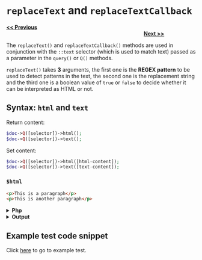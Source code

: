 # `replaceText` and `replaceTextCallback`

<a href="attr-and-removeattr.md"><b><< Previous</b></a>
&emsp;&emsp;&emsp;&emsp;&emsp;&emsp;&emsp;
&emsp;&emsp;&emsp;&emsp;&emsp;&emsp;&emsp;
&emsp;&emsp;&emsp;&emsp;&emsp;&emsp;&emsp;
&emsp;&emsp;&emsp;&emsp;&emsp;&emsp;&emsp;
&emsp;&emsp;&emsp;&emsp;&emsp;&emsp;&emsp;
&emsp;&emsp;&emsp;&emsp;&emsp;&emsp;&emsp;
&emsp;&emsp;&emsp;&emsp;&emsp;&emsp;&emsp;
&emsp;&emsp;&emsp;&emsp;
<a href="append-and-prepend.md"><b>Next >></b></a>

The `replaceText()` and `replaceTextCallback()` methods are used in conjunction with the `::text` selector (which is used to match text) passed as a parameter in the `query()` or `Q()` methods.

`replaceText()` takes **3** arguments, the first one is the **REGEX pattern** to be used to detect patterns in the text, the second one is the replacement string and the third one is a boolean value of `true` or `false` to decide whether it can be interpreted as HTML or not.



## Syntax: `html` and `text`

Return content:

```php
$doc->Q([selector])->html();
$doc->Q([selector])->text();
```

Set content:

```php
$doc->Q([selector])->html([html-content]);
$doc->Q([selector])->text([text-content]);
```

### `$html` 

```html
<p>This is a paragraph</p>
<p>This is another paragraph</p>
```

<details>
    <summary>
        <b>Php</b>
    </summary>

    ```php
    <?php
    include "../src/webparser.php";
    $doc = new WebParser();
    $doc->loadHTML($html);

    $doc->Q("p:first")->html("<i>Hello world!</i>");
    $text = $doc->Q("p:first")->text();
    $doc->Q("p[2]")->text("<b>$text</b>");

    $doc->output();
    ```
</details>

<details>
    <summary>
        <b>Output</b>
    </summary>

    ```html
    <p><i>Hello world!</i></p>
    <p>&lt;b&gt;this is a paragraph&lt;/b&gt;</p> 
    ```
</details>

## Example test code snippet

Click [here](../examples/example_text_html.php) to go to example test.
